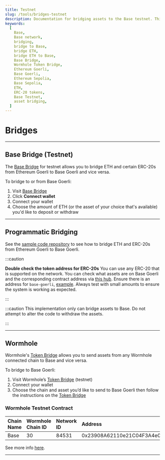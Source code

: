 ```yaml
---
title: Testnet
slug: /tools/bridges-testnet
description: Documentation for bridging assets to the Base testnet. This page covers how to bridge ETH and ERC-20s between Ethereum testnet and Base testnet, with essential cautions and contract information.
keywords:
  [
    Base,
    Base network,
    bridging,
    bridge to Base,
    bridge ETH,
    bridge ETH to Base,
    Base Bridge,
    Wormhole Token Bridge,
    Ethereum Goerli,
    Base Goerli,
    Ethereum Sepolia,
    Base Sepolia,
    ETH,
    ERC-20 tokens,
    Base Testnet,
    asset bridging,
  ]
---
```


# Bridges

---

## Base Bridge (Testnet)

The [Base Bridge](https://goerli-bridge.base.org/) for testnet allows you to bridge ETH and certain ERC-20s from Ethereum Goerli to Base Goerli and vice versa.

To bridge to or from Base Goerli:

1. Visit [Base Bridge](https://goerli-bridge.base.org/)
2. Click **Connect wallet**
3. Connect your wallet
4. Choose the amount of ETH (or the asset of your choice that's available) you'd like to deposit or withdraw

---

## Programmatic Bridging

See the [sample code repository](https://github.com/base-org/guides/tree/main/bridge/native) to see how to bridge ETH and ERC-20s from Ethereum Goerli to Base Goerli.

:::caution

**Double check the token address for ERC-20s** You can use any ERC-20 that is
supported on the network. You can check what assets are on Base Goerli and the
corresponding contract address via [this hub](https://github.com/ethereum-optimism/ethereum-optimism.github.io/tree/master/data).
Ensure there is an address for `base-goerli`, [example](https://github.com/ethereum-optimism/ethereum-optimism.github.io/blob/master/data/WETH/data.json#L19-L21).
Always test with small amounts to ensure the system is working as expected.

:::

:::caution
This implementation only can bridge assets to Base. Do not attempt to alter the
code to withdraw the assets.

:::

---

## Wormhole

Wormhole's [Token Bridge](https://wormhole-foundation.github.io/example-token-bridge-ui/#/transfer) allows you to send assets from any Wormhole connected chain to Base and vice versa.

To bridge to Base Goerli:

1. Visit Wormhole’s [Token Bridge](https://wormhole-foundation.github.io/example-token-bridge-ui/#/transfer) (testnet)
2. Connect your wallet
3. Choose the chain and asset you’d like to send to Base Goerli then follow the instructions on the [Token Bridge](https://wormhole-foundation.github.io/example-token-bridge-ui/#/transfer)

### Wormhole Testnet Contract

| Chain Name | Wormhole Chain ID | Network ID | Address                                    |
| :--------- | :---------------- | :--------- | :----------------------------------------- |
| Base       | 30                | 84531      | 0x23908A62110e21C04F3A4e011d24F901F911744A |

See more info [here](https://book.wormhole.com/reference/contracts.html).

---
